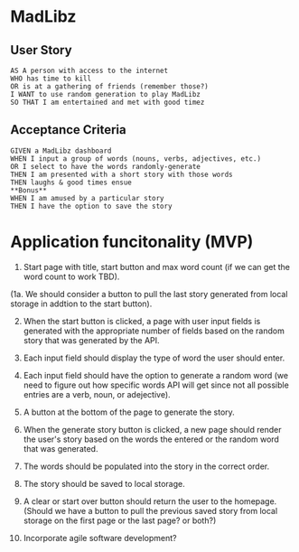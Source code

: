 # MadLibz


## User Story

```
AS A person with access to the internet
WHO has time to kill
OR is at a gathering of friends (remember those?)
I WANT to use random generation to play MadLibz
SO THAT I am entertained and met with good timez
```

## Acceptance Criteria

```
GIVEN a MadLibz dashboard 
WHEN I input a group of words (nouns, verbs, adjectives, etc.)
OR I select to have the words randomly-generate
THEN I am presented with a short story with those words
THEN laughs & good times ensue 
**Bonus**
WHEN I am amused by a particular story
THEN I have the option to save the story
```

# Application funcitonality (MVP)

1. Start page with title, start button and max word count (if we can get the word count to work TBD).

(1a. We should consider a button to pull the last story generated from local storage in addtion to the start button).

2. When the start button is clicked, a page with user input fields is generated with the appropriate number of fields based on the random story that was generated by the API.

3. Each input field should display the type of word the user should enter.

4. Each input field should have the option to generate a random word (we need to figure out how specific words API will get since not all possible entries are a verb, noun, or adejective).

5. A button at the bottom of the page to generate the story.

6. When the generate story button is clicked, a new page should render the user's story based on the words the entered or the random word that was generated.

7. The words should be populated into the story in the correct order.

8. The story should be saved to local storage.

9. A clear or start over button should return the user to the homepage. (Should we have a button to pull the previous saved story from local storage on the first page or the last page? or both?)

10. Incorporate agile software development?